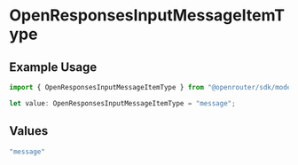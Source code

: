 # OpenResponsesInputMessageItemType

## Example Usage

```typescript
import { OpenResponsesInputMessageItemType } from "@openrouter/sdk/models";

let value: OpenResponsesInputMessageItemType = "message";
```

## Values

```typescript
"message"
```